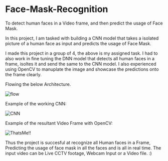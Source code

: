 # Face-Mask-Recognition
To detect human faces in a Video frame, and then predict the usage of Face Mask.

In this project, I am tasked with building a CNN model that takes a isolated picture of a human face as input and predicts the usage of Face Mask.

I made this project in a group of 4, the above is my assigned task. I had to also work in fine tuning the DNN model that detects all human faces in a frame, isoltes it and send the same to the CNN model. I also experienced using OpenCV to manuplate the image and showcase the predictions onto the frame clearly.

Flowing the below Architecture.

![flow](https://user-images.githubusercontent.com/109036254/178154897-61006044-7d66-49c0-ad5e-d24e87b9b2d5.png)

Example of the working CNN:

![CNN](https://user-images.githubusercontent.com/109036254/178155225-a01ace5a-9832-4909-b2e0-d7656b69008b.png)

Example of the resultant Video Frame with OpenCV:

![ThatsMe!!](https://user-images.githubusercontent.com/109036254/178155400-4dc60247-4865-4c78-b953-14ce4de763c9.png)

Thus the project is succesful at recognize all Human faces in a Frame, Predicting the usage of face mask in all the faces and is all in real time. The input video can be Live CCTV footage, Webcam Input or a Video file. :)
